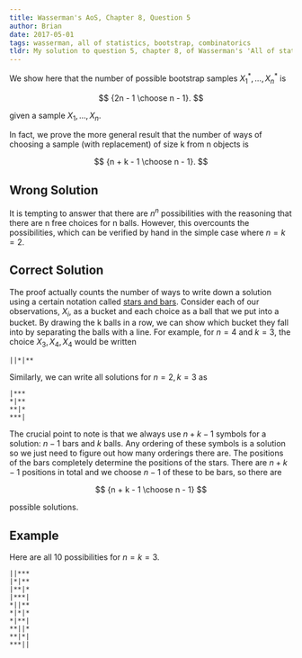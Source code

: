 ```yaml
---
title: Wasserman's AoS, Chapter 8, Question 5
author: Brian
date: 2017-05-01
tags: wasserman, all of statistics, bootstrap, combinatorics
tldr: My solution to question 5, chapter 8, of Wasserman's 'All of statistics'
---
```


We show here that the number of possible bootstrap samples $X_1^*, \dotsc, X_n^*$ is

$$
{2n - 1 \choose n - 1}.
$$

given a sample $X_1, \dotsc, X_n$.

<!--more-->

In fact, we prove the more general result that the number of ways of choosing a sample (with replacement) of size k from n objects is

$$
{n + k - 1 \choose n - 1}.
$$

## Wrong Solution

It is tempting to answer that there are $n^n$ possibilities with the reasoning that there are n free choices for n balls.
However, this overcounts the possibilities, which can be verified by hand in the simple case where $n=k=2$.

## Correct Solution

The proof actually counts the number of ways to write down a solution using a certain notation called [stars and bars](https://en.wikipedia.org/wiki/Stars_and_bars_(combinatorics)).
Consider each of our observations, $X_i$, as a bucket and each choice as a ball that we put into a bucket.
By drawing the k balls in a row, we can show which bucket they fall into by separating the balls with a line.  For example, for $n=4$ and $k=3$, the choice $X_3, X_4, X_4$ would be written

    ||*|**

Similarly, we can write all solutions for $n=2, k=3$ as

    |***
    *|**
    **|*
    ***|

The crucial point to note is that we always use $n + k - 1$ symbols for a solution: $n-1$ bars and $k$ balls.
Any ordering of these symbols is a solution so we just need to figure out how many orderings there are.
The positions of the bars completely determine the positions of the stars.
There are $n + k - 1$ positions in total and we choose $n-1$ of these to be bars, so there are

$$
{n + k - 1 \choose n - 1}
$$

possible solutions.

## Example

Here are all 10 possibilities for $n=k=3$.

    ||***
    |*|**
    |**|*
    |***|
    *||**
    *|*|*
    *|**|
    **||*
    **|*|
    ***||
